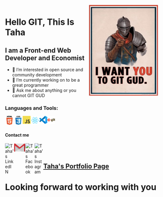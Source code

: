 <img align="right" alt="GIF" width="45%" src="https://raw.githubusercontent.com/tahacini/tahacini/main/assets/gitgud.jpeg" />

# Hello GIT, This Is Taha

## I am a Front-end Web Developer and Economist

- 👀 I’m interested in open source and community development
- :telescope: I’m currently working on to be a great programmer
- 💬 Ask me about anything or you cannot GIT GUD

### Languages and Tools:

<img align="left" alt="HTML5" width="29px" src="https://raw.githubusercontent.com/github/explore/80688e429a7d4ef2fca1e82350fe8e3517d3494d/topics/html/html.png" />
<img align="left" alt="CSS3" width="29px" src="https://raw.githubusercontent.com/github/explore/80688e429a7d4ef2fca1e82350fe8e3517d3494d/topics/css/css.png" />
<img align="left" alt="JavaScript" width="26px" src="https://raw.githubusercontent.com/github/explore/80688e429a7d4ef2fca1e82350fe8e3517d3494d/topics/javascript/javascript.png" />
<img align="left" alt="React" width="29px" src="https://raw.githubusercontent.com/github/explore/80688e429a7d4ef2fca1e82350fe8e3517d3494d/topics/react/react.png" />
<img align="left" alt="Visual Studio Code" width="26px" src="https://raw.githubusercontent.com/github/explore/80688e429a7d4ef2fca1e82350fe8e3517d3494d/topics/visual-studio-code/visual-studio-code.png" />
<img align="left" alt="Git" width="26px" src="https://raw.githubusercontent.com/github/explore/80688e429a7d4ef2fca1e82350fe8e3517d3494d/topics/git/git.png" />

<br />
<br />

#### Contact me

<a href="https://www.linkedin.com/in/tahacini/" target="_blank">
  <img align="left" alt="Taha's LinkedIN" width="29px" src="https://raw.githubusercontent.com/peterthehan/peterthehan/master/assets/linkedin.svg" />
</a>
<a href="mailto:taha.cini@outlook.com">
 <img align="left" alt="Gmail" width="38px" src="https://raw.githubusercontent.com/tahacini/tahacini/main/assets/mail.webp" />
</a>
<a href="https://www.facebook.com/cinitaha/" target="_blank">
 <img align="left" alt="Taha's Facebook" width="30px" src="https://upload.wikimedia.org/wikipedia/commons/1/1b/Facebook_icon.svg" />
</a> 
<a href="https://www.instagram.com/taha.cini/" target="_blank">
  <img align="left" alt="Taha's Instagram" width="29px" src="https://upload.wikimedia.org/wikipedia/commons/e/e7/Instagram_logo_2016.svg" />
</a>

<br />
<br />

## [Taha's Portfolio Page](https://tahacini.github.io/portfolio/)

# Looking forward to working with you
